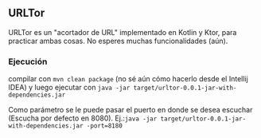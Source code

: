## URLTor
URLTor es un "acortador de URL" implementado en Kotlin y Ktor, para practicar ambas cosas.
No esperes muchas funcionalidades (aún).

### Ejecución
compilar con `mvn clean package` (no sé aún cómo hacerlo desde el Intellij IDEA) y luego
ejecutar con `java -jar target/urltor-0.0.1-jar-with-dependencies.jar`

Como parámetro se le puede pasar el puerto en donde se desea escuchar (Escucha por defecto en
8080). Ej.:`java -jar target/urltor-0.0.1-jar-with-dependencies.jar -port=8180`
 